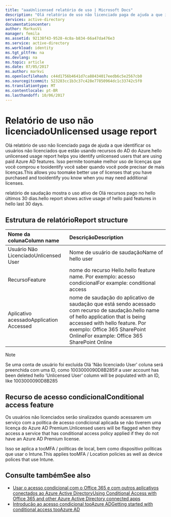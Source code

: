 ```yaml
---
title: "aaaUnlicensed relatório de uso | Microsoft Docs"
description: "Olá relatório de uso não licenciado paga de ajuda a que identificar os usuários não licenciados que estão usando recursos do AD do Azure."
services: active-directory
documentationcenter: 
author: MarkusVi
manager: femila
ms.assetid: 92138f43-9528-4c8a-b834-66a47da476e3
ms.service: active-directory
ms.workload: identity
ms.tgt_pltfrm: na
ms.devlang: na
ms.topic: article
ms.date: 07/05/2017
ms.author: markvi
ms.openlocfilehash: c44d1756b4641d7ca88434017eedb6c5e2567cb0
ms.sourcegitcommit: 523283cc1b3c37c428e77850964dc1c33742c5f0
ms.translationtype: MT
ms.contentlocale: pt-BR
ms.lasthandoff: 10/06/2017
---
```

# <a name="unlicensed-usage-report"></a><span data-ttu-id="fd417-103">Relatório de uso não licenciado</span><span class="sxs-lookup"><span data-stu-id="fd417-103">Unlicensed usage report</span></span>
<span data-ttu-id="fd417-104">Olá relatório de uso não licenciado paga de ajuda a que identificar os usuários não licenciados que estão usando recursos do AD do Azure.</span><span class="sxs-lookup"><span data-stu-id="fd417-104">hello unlicensed usage report helps you identify unlicensed users that are using paid Azure AD features.</span></span> <span data-ttu-id="fd417-105">Isso permite toomake melhor uso de licenças que você comprou e tooidentify você saber quando você pode precisar de mais licenças.</span><span class="sxs-lookup"><span data-stu-id="fd417-105">This allows you toomake better use of licenses that you have purchased and tooidentify you know when you may need additional licenses.</span></span> 

<span data-ttu-id="fd417-106">relatório de saudação mostra o uso ativo de Olá recursos pago no hello últimos 30 dias.</span><span class="sxs-lookup"><span data-stu-id="fd417-106">hello report shows active usage of hello paid features in hello last 30 days.</span></span> 

## <a name="report-structure"></a><span data-ttu-id="fd417-107">Estrutura de relatório</span><span class="sxs-lookup"><span data-stu-id="fd417-107">Report structure</span></span>
| <span data-ttu-id="fd417-108">Nome da coluna</span><span class="sxs-lookup"><span data-stu-id="fd417-108">Column name</span></span> | <span data-ttu-id="fd417-109">Descrição</span><span class="sxs-lookup"><span data-stu-id="fd417-109">Description</span></span> |
|:--- |:--- |
| <span data-ttu-id="fd417-110">Usuário Não Licenciado</span><span class="sxs-lookup"><span data-stu-id="fd417-110">Unlicensed User</span></span> |<span data-ttu-id="fd417-111">Nome de usuário de saudação</span><span class="sxs-lookup"><span data-stu-id="fd417-111">Name of hello user</span></span> |
| <span data-ttu-id="fd417-112">Recurso</span><span class="sxs-lookup"><span data-stu-id="fd417-112">Feature</span></span> |<span data-ttu-id="fd417-113">nome do recurso Hello.</span><span class="sxs-lookup"><span data-stu-id="fd417-113">hello feature name.</span></span> <span data-ttu-id="fd417-114">Por exemplo: acesso condicional</span><span class="sxs-lookup"><span data-stu-id="fd417-114">For example: conditional access</span></span> |
| <span data-ttu-id="fd417-115">Aplicativo acessado</span><span class="sxs-lookup"><span data-stu-id="fd417-115">Application Accessed</span></span> |<span data-ttu-id="fd417-116">nome de saudação do aplicativo de saudação que está sendo acessado com recurso de saudação.</span><span class="sxs-lookup"><span data-stu-id="fd417-116">hello name of hello application that is being accessed with hello feature.</span></span> <span data-ttu-id="fd417-117">Por exemplo: Office 365 SharePoint Online</span><span class="sxs-lookup"><span data-stu-id="fd417-117">For example: Office 365 SharePoint Online</span></span> |

> [!NOTE]
> <span data-ttu-id="fd417-118">Se uma conta de usuário foi excluída Olá 'Não licenciado User' coluna será preenchida com uma ID, como 1003000090D8B285</span><span class="sxs-lookup"><span data-stu-id="fd417-118">If a user account has been deleted hello ‘Unlicensed User’ column will be populated with an ID, like 1003000090D8B285</span></span>
> 
> 

## <a name="conditional-access-feature"></a><span data-ttu-id="fd417-119">Recurso de acesso condicional</span><span class="sxs-lookup"><span data-stu-id="fd417-119">Conditional access feature</span></span>
<span data-ttu-id="fd417-120">Os usuários não licenciados serão sinalizados quando acessarem um serviço com a política de acesso condicional aplicada se não tiverem uma licença do Azure AD Premium.</span><span class="sxs-lookup"><span data-stu-id="fd417-120">Unlicensed users will be flagged when they access a service that has conditional access policy applied if they do not have an Azure AD Premium license.</span></span> 

<span data-ttu-id="fd417-121">Isso se aplica a tooMFA / políticas de local, bem como dispositivo políticas que usar o Intune.</span><span class="sxs-lookup"><span data-stu-id="fd417-121">This applies tooMFA / Location policies as well as device polices that use Intune.</span></span>

## <a name="see-also"></a><span data-ttu-id="fd417-122">Consulte também</span><span class="sxs-lookup"><span data-stu-id="fd417-122">See also</span></span>
* [<span data-ttu-id="fd417-123">Usar o acesso condicional com o Office 365 e com outros aplicativos conectados ao Azure Active Directory</span><span class="sxs-lookup"><span data-stu-id="fd417-123">Using Conditional Access with Office 365 and other Azure Active Directory connected apps</span></span>](active-directory-conditional-access.md)
* [<span data-ttu-id="fd417-124">Introdução ao acesso condicional tooAzure AD</span><span class="sxs-lookup"><span data-stu-id="fd417-124">Getting started with conditional access tooAzure AD</span></span>](active-directory-conditional-access-azuread-connected-apps.md) 

